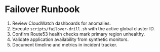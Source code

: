 # Failover Runbook

1. Review CloudWatch dashboards for anomalies.
2. Execute `scripts/failover-drill.sh` with the active global cluster ID.
3. Confirm Route53 health checks mark primary region unhealthy.
4. Validate application availability from synthetic monitors.
5. Document timeline and metrics in incident tracker.
